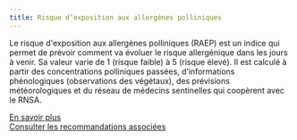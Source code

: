 ```yaml
---
title: Risque d’exposition aux allergènes polliniques
---
```


Le risque d'exposition aux allergènes polliniques (RAEP) est un indice qui permet de prévoir comment va évoluer le risque allergénique dans les jours à venir. Sa valeur varie de 1 (risque faible) à 5 (risque élevé). Il est calculé à partir des concentrations polliniques passées, d’informations phénologiques (observations des végétaux), des prévisions météorologiques et du réseau de médecins sentinelles qui coopèrent avec le RNSA.

[En savoir plus](https://www.pollens.fr/)  
[Consulter les recommandations associées](/recommandations?selected=pollens)  
